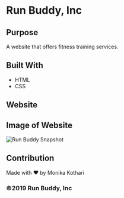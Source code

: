 # Run Buddy, Inc

## Purpose
A website that offers fitness training services.

## Built With
* HTML
* CSS

## Website

## Image of Website
![Run Buddy Snapshot](https://user-images.githubusercontent.com/90233589/135796395-08905063-aae2-4690-8fb2-5f3fb0a4fb2c.png)

## Contribution
Made with ❤️ by Monika Kothari

### ©️2019 Run Buddy, Inc
